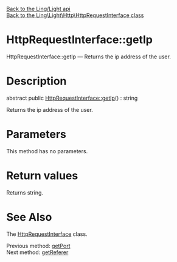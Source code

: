 [Back to the Ling/Light api](https://github.com/lingtalfi/Light/blob/master/doc/api/Ling/Light.md)<br>
[Back to the Ling\Light\Http\HttpRequestInterface class](https://github.com/lingtalfi/Light/blob/master/doc/api/Ling/Light/Http/HttpRequestInterface.md)


HttpRequestInterface::getIp
================



HttpRequestInterface::getIp — Returns the ip address of the user.




Description
================


abstract public [HttpRequestInterface::getIp](https://github.com/lingtalfi/Light/blob/master/doc/api/Ling/Light/Http/HttpRequestInterface/getIp.md)() : string




Returns the ip address of the user.




Parameters
================

This method has no parameters.


Return values
================

Returns string.








See Also
================

The [HttpRequestInterface](https://github.com/lingtalfi/Light/blob/master/doc/api/Ling/Light/Http/HttpRequestInterface.md) class.

Previous method: [getPort](https://github.com/lingtalfi/Light/blob/master/doc/api/Ling/Light/Http/HttpRequestInterface/getPort.md)<br>Next method: [getReferer](https://github.com/lingtalfi/Light/blob/master/doc/api/Ling/Light/Http/HttpRequestInterface/getReferer.md)<br>

